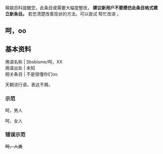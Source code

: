 萌娘百科提醒您，此条目或需要大幅度整改， **建议新用户不要模仿此条目格式建立新条目。** 若您清楚改善现状的方法，可以尝试  帮忙改进  。

##  呵，oo

**基本资料**  
---  
用语名称  |  Sbsbisme/呵，XX   
用语出处  |  未知   
相关条目  |  不是很懂你们oo   
  
天朝流行语，表达不屑。

###  示范

呵，男人

呵，女人

###  错误示范

~~呵，人类~~

